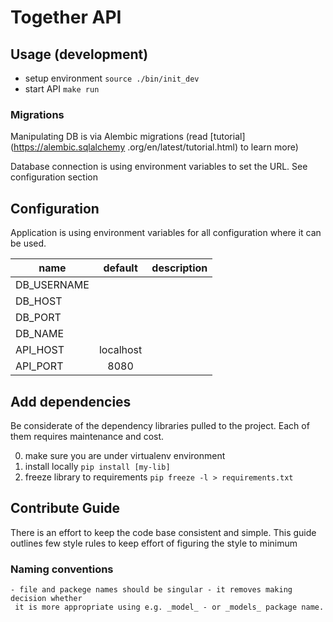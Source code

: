 # Together API

## Usage (development)
- setup environment `source ./bin/init_dev`
- start API `make run`

### Migrations
Manipulating DB is via Alembic migrations (read [tutorial](https://alembic.sqlalchemy
.org/en/latest/tutorial.html) to learn more)

Database connection is using environment variables to set the URL. See configuration
 section


## Configuration
Application is using environment variables for all configuration where it can be used.

| name | default |description |
| ------------- |:-------------:| -----:|
| DB_USERNAME   |  |  |
| DB_HOST       |  |  |
| DB_PORT       |  |  |
| DB_NAME       |  |  |
| API_HOST      | localhost |  |
| API_PORT      | 8080 |  |


## Add dependencies
Be considerate of the dependency libraries pulled to the project. Each of them requires
 maintenance and cost.

0. make sure you are under virtualenv environment
0. install locally `pip install [my-lib]`
0. freeze library to requirements `pip freeze -l > requirements.txt` 


## Contribute Guide
There is an effort to keep the code base consistent and simple. This guide outlines
 few style rules to keep effort of figuring the style to minimum

### Naming conventions
    - file and packege names should be singular - it removes making decision whether
     it is more appropriate using e.g. _model_ - or _models_ package name.
